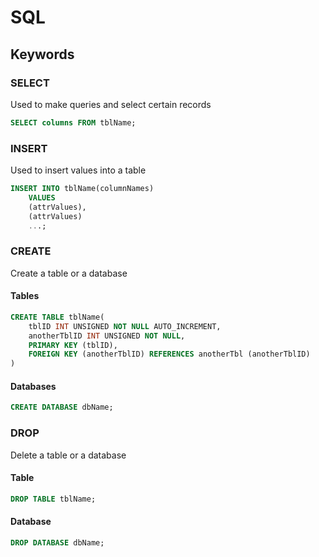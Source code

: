 # SQL
## Keywords
### SELECT
Used to make queries and select certain records
```sql
SELECT columns FROM tblName;
```
### INSERT
Used to insert values into a table
```sql
INSERT INTO tblName(columnNames)
    VALUES
    (attrValues),
    (attrValues)
    ...;
```

### CREATE
Create a table or a database
#### Tables
```sql
CREATE TABLE tblName(
    tblID INT UNSIGNED NOT NULL AUTO_INCREMENT,
    anotherTblID INT UNSIGNED NOT NULL,
    PRIMARY KEY (tblID),
    FOREIGN KEY (anotherTblID) REFERENCES anotherTbl (anotherTblID)
)
```
#### Databases
```sql
CREATE DATABASE dbName;
```

### DROP
Delete a table or a database
#### Table
```sql
DROP TABLE tblName;
```
#### Database
```sql
DROP DATABASE dbName;
```
